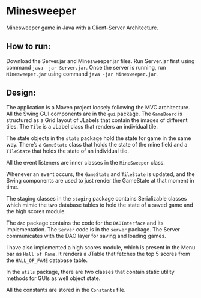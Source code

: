 # Minesweeper
Minesweeper game in Java with a Client-Server Architecture.

## How to run:
Download the Server.jar and Minesweeper.jar files. Run Server.jar first using command `java -jar Server.jar`. Once the server is running, run `Minesweeper.jar` using command `java -jar Minesweeper.jar`.

## Design:
The application is a Maven project loosely following the MVC architecture.
All the Swing GUI components are in the `gui` package.
The `GameBoard` is structured as a Grid layout of JLabels that contain the images of different tiles. The `Tile` is a JLabel class that renders an individual tile.

The state objects in the `state` package hold the state for game in the same way. There’s a `GameState` class that holds the state of the mine field and a `TileState` that holds the state of an individual tile.

All the event listeners are inner classes in the `MineSweeper` class.

Whenever an event occurs, the `GameState` and `TileState` is updated, and the Swing components are used to just render the GameState at that moment in time.

The staging classes in the `staging` package contains Serializable classes which mimic the two database tables to hold the state of a saved game and the high scores module.

The `dao` package contains the code for the `DAOInterface` and its implementation.
The `Server` code is in the `server` package. The Server communicates with the DAO layer for saving and loading games.

I have also implemented a high scores module, which is present in the Menu bar as `Hall of Fame`. It renders a JTable that fetches the top 5 scores from the `HALL_OF_FAME` database table.

In the `utils` package, there are two classes that contain static utility methods for GUIs as well object state.

All the constants are stored in the `Constants` file.

